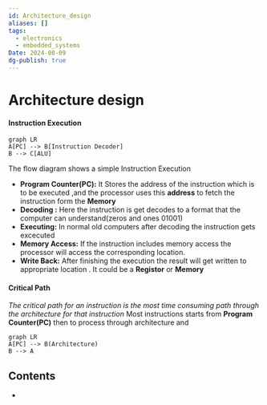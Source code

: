 ```yaml
---
id: Architecture_design
aliases: []
tags:
  - electronics
  - embedded_systems
Date: 2024-08-09
dg-publish: true
---
```

# Architecture design
#### Instruction Execution

```mermaid
graph LR
A[PC] --> B[Instruction Decoder]
B --> C[ALU]

```

The flow diagram shows a simple Instruction Execution 
- **Program Counter(PC):**  It Stores the address of the instruction which is to be executed ,and the processor uses this **address** to fetch the instruction form the  **Memory** 
- **Decoding :** Here the instruction is get decodes to a format that the computer can understand(zeros and ones 01001)
- **Executing:** In normal old computers after decoding the instruction gets excecuted
- **Memory Access:** If the instruction includes memory access the processor will access the corresponding location.
- **Write Back:** After finishing the execution the result will get written to appropriate location . It could be a **Registor** or **Memory**
  

#### Critical Path
*The critical path for an instruction is the most time consuming path through the architecture for that instruction*
Most instructions starts from **Program Counter(PC)** then to process through architecture and 

```mermaid
graph LR
A[PC] --> B(Architecture)
B --> A

```

## Contents
- 